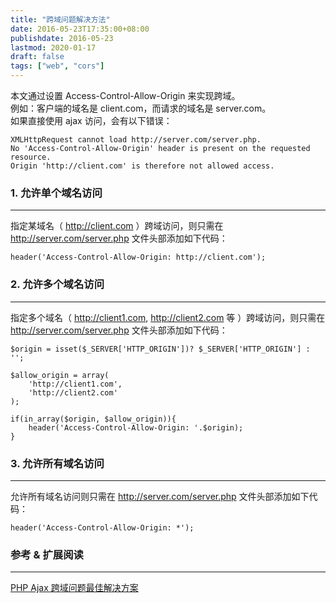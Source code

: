 ```yaml
---
title: "跨域问题解决方法"
date: 2016-05-23T17:35:00+08:00
publishdate: 2016-05-23
lastmod: 2020-01-17
draft: false
tags: ["web", "cors"]
---
```

本文通过设置 Access-Control-Allow-Origin 来实现跨域。    
例如：客户端的域名是 client.com，而请求的域名是 server.com。    
如果直接使用 ajax 访问，会有以下错误：

```
XMLHttpRequest cannot load http://server.com/server.php. 
No 'Access-Control-Allow-Origin' header is present on the requested resource.
Origin 'http://client.com' is therefore not allowed access.
```

### 1. 允许单个域名访问
---
指定某域名（ http://client.com ）跨域访问，则只需在 http://server.com/server.php 文件头部添加如下代码：

```
header('Access-Control-Allow-Origin: http://client.com');
```

### 2. 允许多个域名访问
---
指定多个域名（ http://client1.com, http://client2.com 等 ）跨域访问，则只需在 http://server.com/server.php 文件头部添加如下代码：

```
$origin = isset($_SERVER['HTTP_ORIGIN'])? $_SERVER['HTTP_ORIGIN'] : '';  
  
$allow_origin = array(  
    'http://client1.com',  
    'http://client2.com'  
);  
  
if(in_array($origin, $allow_origin)){  
    header('Access-Control-Allow-Origin: '.$origin);       
} 
```

### 3. 允许所有域名访问
---
允许所有域名访问则只需在 http://server.com/server.php 文件头部添加如下代码：

```
header('Access-Control-Allow-Origin: *'); 
```

### 参考 & 扩展阅读
---
[PHP Ajax 跨域问题最佳解决方案](http://www.runoob.com/w3cnote/php-ajax-cross-border.html)
